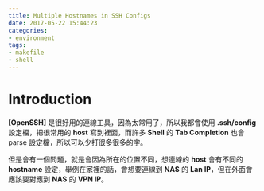 ```yaml
---
title: Multiple Hostnames in SSH Configs
date: 2017-05-22 15:44:23
categories:
- environment
tags:
- makefile
- shell
---
```


# Introduction
**[OpenSSH]** 是很好用的連線工具，因為太常用了，所以我都會使用 **.ssh/config** 設定檔，把很常用的 **host** 寫到裡面，而許多 **Shell** 的 **Tab Completion** 也會 parse 設定檔，所以可以少打很多很多的字。

但是會有一個問題，就是會因為所在的位置不同，想連線的 **host** 會有不同的 **hostname** 設定，舉例在家裡的話，會想要連線到 **NAS** 的 **Lan IP**，但在外面會應該要對應到 **NAS** 的 **VPN IP**。
<!-- more -->

[Linux]: https://termux.com/

